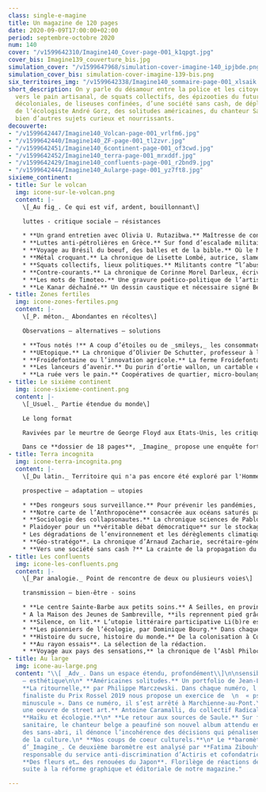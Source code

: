 ```yaml
---
class: single-e-magine
title: Un magazine de 120 pages
date: 2020-09-09T17:00:00+02:00
period: septembre-octobre 2020
num: 140
cover: "/v1599642310/Imagine140_Cover-page-001_k1qpgt.jpg"
cover_bis: Imagine139_couverture_bis.jpg
simulation_cover: "/v1599647968/simulation-cover-imagine-140_ipjbde.png"
simulation_cover_bis: simulation-cover-imagine-139-bis.png
six_territoires_img: "/v1599642338/Imagine140_sommaire-page-001_xlsaik.jpg"
short_description: On y parle du désamour entre la police et les citoyens, de la ruée
  vers le pain artisanal, de squats collectifs, des épizooties du futur, de luttes
  décoloniales, de liseuses confinées, d’une société sans cash, de déplacés climatiques,
  de l’écologiste André Gorz, des solitudes américaines, du chanteur Saule… et de
  bien d’autres sujets curieux et nourrissants.
decouverte:
- "/v1599642447/Imagine140_Volcan-page-001_vrlfm6.jpg"
- "/v1599642440/Imagine140_ZF-page-001_tl2zvr.jpg"
- "/v1599642451/Imagine140_6continent-page-001_of3cwd.jpg"
- "/v1599642452/Imagine140_terra-page-001_mrxddf.jpg"
- "/v1599642429/Imagine140_confluents-page-001_r2bnd9.jpg"
- "/v1599642444/Imagine140_Aularge-page-001_yz7ft8.jpg"
sixieme_continent:
- title: Sur le volcan
  img: icone-sur-le-volcan.png
  content: |-
    \[_Au fig_. Ce qui est vif, ardent, bouillonnant\]

    luttes - critique sociale – résistances

    * **Un grand entretien avec Olivia U. Rutazibwa.** Maîtresse de conférences au département des études de développement européen et international à l’université de Portsmouth, cette Belgo-Rwandaise défend l’abolition de la police et de l’aide au développement. Et explique pourquoi elle a refusé de faire partie des experts de la commission vérité-réconciliation qui se penchera sur le passé colonial de la Belgique.
    * **Luttes anti-pétrolières en Grèce.** Sur fond d’escalade militaire entre la Turquie et la Grèce, les projets de forage pétrolier font bouillonner la société civile grecque. Le mouvement des Citoyens éveillés, étendu dans le pays, dénonce l’affaiblissement des lois environnementales et la fuite en avant d’un gouvernement obsédé par des pétro-dollars encore illusoires.
    * **Voyage au Brésil du boeuf, des balles et de la bible.** Où le Mouvement des travailleurs ruraux des sans-terre opère un repli stratégique… Pour survivre.
    * **Métal croquant.** La chronique de Lisette Lombé, autrice, slameuse, collagiste, militante pour les droits des femmes.
    * **Squats collectifs, lieux politiques.** Militants contre “l’abus de propriété”, personnes sans-abri, sans-papiers ou citoyens précaires, ils investissent collectivement des squats ou lancent des projets d’occupations précaires. Entre une loi qui à présent les criminalise et la récupération à des fins de _city marketing_, ils se battent pour maintenir vivant le droit au logement et la construction d’une ville pour tous.
    * **Contre-courants.** La chronique de Corinne Morel Darleux, écrivaine, militante écosocialiste, autrice de _Plutôt couler en beauté que flotter sans grâce_ (Libertalia).
    * **Les mots de Timoteo.** Une gravure poético-politique de l’artiste Timoteo.
    * **Le Kanar déchaîné.** Un dessin caustique et nécessaire signé Bernard Querton, alias Kanar.
- title: Zones fertiles
  img: icone-zones-fertiles.png
  content: |-
    \[_P. méton._ Abondantes en récoltes\]

    Observations – alternatives – solutions

    * **Tous notés !** A coup d’étoiles ou de _smileys,_ les consommateurs sont de plus en plus incités à évaluer tout service qui leur est rendu. Mais derrière ces notations apparemment anodines, se cachent parfois des conséquences négatives pour des travailleurs. Et l’extension sans fin d’une société de l’évaluation, depuis l’école jusqu’en entreprise.
    * **UEtopique.** La chronique d’Olivier De Schutter, professeur à l’UCLouvain, rapporteur spécial de l’ONU sur l’extrême pauvreté et les droits de l’homme.
    * **Froidefontaine ou l’innovation agricole.** La ferme Froidefontaine, en Condroz, mise sur la coopération entre producteurs et acteurs sociétaux. L’accès à la terre et l'investissement y sont encouragés à travers un incubateur rural et le recours au mécanisme du tax-shelter.
    * **Les lanceurs d’avenir.** Du purin d’ortie wallon, un cartable écologique et une coopérative ferroviaire pour redynamiser le rail français.
    * **La ruée vers le pain.** Coopératives de quartier, micro-boulangeries, ateliers do it yourself… Face à la puissance de l’agro-industrie, le monde du pain artisanal est en pleine ébullition. _Imagine_ met les mains dans le pétrin.
- title: Le sixième continent
  img: icone-sixieme-continent.png
  content: |-
    \[_Usuel._ Partie étendue du monde\]

    Le long format

    Ravivées par le meurtre de George Floyd aux Etats-Unis, les critiques contre les discriminations et les violences policières se sont intensifiées. Les policiers, tantôt conciliants, tantôt vindicatifs, rappellent la dure réalité de leur métier sans pour autant nier l’absence d’une politique générale de luttes contre les discriminations et de promotion de la diversité. Ce qui, pourtant, renforcerait la légitimité de l’action policière.

    Dans ce **dossier de 18 pages**, _Imagine_ propose une enquête forte d’une trentaine de témoignages des membres des forces de l’ordre, un focus sur les violences policières observées par la Ligue des droits humains et sur le nécessaire travail de l’Asbl Rainbow Cops Belgium – LGBT-Police, une interview de l’historien spécialiste de la police Jonas Campion, un coup de zoom sur les mouvements pour l’abolition du complexe industriel-pénitentiaire aux Etats-Unis et une analyse des différentes cultures policières, de la Police Armée du Peuple en Chine aux bobbies anglais.
- title: Terra incognita
  img: icone-terra-incognita.png
  content: |-
    \[_Du latin._ Territoire qui n'a pas encore été exploré par l'Homme.\]

    prospective – adaptation – utopies

    * **Des rongeurs sous surveillance.** Pour prévenir les pandémies, les rongeurs constituent une cible de choix des chercheurs. Reportage à Lyon, où un nouveau projet de l’Inrae étudie **les liens entre biodiversité, santé humaine et animale.** Cinq pays européens sont concernés, dont la Belgique. L'anthropologue Séverine Thys détaille **pourquoi le concept de santé unique** tarde à se mettre en place.
    * **Notre carte de l’Anthropocène** consacrée aux océans saturés par le trafic maritime.
    * **Sociologie des collapsonautes.** La chronique sciences de Pablo Servigne et Raphaël Stevens.
    * Plaidoyer pour un **véritable débat démocratique** sur le stockage des déchets nucléaires à haute radioactivité, avec **la politologue Céline Parotte** (ULiège).
    * Les dégradations de l’environnement et les dérèglements climatiques sont **la première cause de migration**. Quelles protections existent pour les déplacés ? Faut-il leur accorder le statut de réfugiés ? Renforcer les mécanismes d’aides régionaux ? Pourquoi ces mouvements de population sont-ils encore sous-estimés? _Imagine_ fait le point.
    * **Géo-stratégo**. La chronique d’Arnaud Zacharie, secrétaire-général du CNCD-11.11.11
    * **Vers une société sans cash ?** La crainte de la propagation du Covid-19 semble nous avoir éloignés des espèces sonnantes et trébuchantes. Au grand bonheur des banques, qui poussent depuis des décennies à la digitalisation maximale de leurs services. Mais au prix de plus d’exclusion, de perte d’autonomie et de souveraineté.
- title: Les confluents
  img: icone-les-confluents.png
  content: |-
    \[_Par analogie._ Point de rencontre de deux ou plusieurs voies\]

    transmission – bien-être - soins

    * **Le centre Sainte-Barbe aux petits soins.** A Seilles, en province de Namur, cette maison de repos et de soins s’est inspirée du modèle scandinave Tübbe pour développer un projet de vie original et collectif.
    * A la Maison des Jeunes de Sambreville, **ils reprennent pied grâce à la scène.** Demandeurs d’emplois ou jeunes en décrochage social découvrent les multiples métiers de la scène. Pour retrouver, espère-t-on, _“l’envie d’avoir envie”_.
    * **Silence, on lit.** L’utopie littéraire participative Li(b)re est née pendant le confinement. Et lui a survécu. Lors de sessions Zoom, des lecteurs récitent des extraits de livres, de poèmes, de pièces de théâtre… Et parfois, des textes écrits de leur main. Reportage, entre littérature, théâtre et émotions.
    * **Les pionniers de l’écologie, par Dominique Bourg.** Dans chaque numéro d'_Imagine_, le philosophe nous replonge dans l’oeuvre d’une figure marquante. Cet épisode est consacré à André Gorz.
    * **Histoire du sucre, histoire du monde.** De la colonisation à Coca-Cola, l’historien James Walvin nous raconte la passionnante histoire du sucre. En partenariat avec La Découverte, _Imagine_ publique quelques bonnes feuilles.
    * **Au rayon essais**. La sélection de la rédaction.
    * **Voyage aux pays des sensations,** la chronique de l’Asbl Philocité qui, dans cet épisode, nous apporte des outils philosophiques pour entretenir une bonne hygiène de vie.
- title: Au large
  img: icone-au-large.png
  content: "\\[ _Adv_. Dans un espace étendu, profondément\\]\n\nsensibilité – arts
    – esthétique\n\n* **Américaines solitudes.** Un portfolio de Jean-Luc Bertini.\n*
    **La ritournelle,** par Philippe Marczewski. Dans chaque numéro, l’écrivain et
    finaliste du Prix Rossel 2019 nous propose un exercice de  \n  « psychogéographie
    minuscule ». Dans ce numéro, il s’est arrêté à Marchienne-au-Pont.\n* **Un graffeur,
    une oeuvre de street art.** Antoine Caramalli, du collectif Radical Playground.\n*
    **Haïku et écologie.**\n* **Le retour aux sources de Saule.** Sur fond de crise
    sanitaire, le chanteur belge a peaufiné son nouvel album attendu en janvier. Solidaire
    des sans-abri, il dénonce l’incohérence des décisions qui pénalisent le monde
    de la culture.\n* **Nos coups de coeur culturels.**\n* Le **baromètre égalité-diversité**
    d’_Imagine_. Ce deuxième baromètre est analysé par **Fatima Zibouh**, politologue,
    responsable du service anti-discrimination d’Actiris et cofondatrice du Women100.\n*
    **Des fleurs et… des renouées du Japon**. Florilège de réactions de lecteurs,
    suite à la réforme graphique et éditoriale de notre magazine."

---
```

